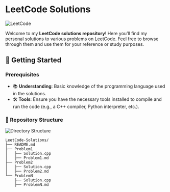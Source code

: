 # LeetCode Solutions

![LeetCode](https://example.com/path_to_your_image.jpg)

Welcome to my **LeetCode solutions repository**! Here you’ll find my personal solutions to various problems on LeetCode. Feel free to browse through them and use them for your reference or study purposes.

## 🚀 Getting Started

### Prerequisites

- 📚 **Understanding**: Basic knowledge of the programming language used in the solutions.
- 🛠️ **Tools**: Ensure you have the necessary tools installed to compile and run the code (e.g., a C++ compiler, Python interpreter, etc.).

### 📂 Repository Structure

![Directory Structure](https://example.com/path_to_structure_image.jpg)

```plaintext
LeetCode-Solutions/
├── README.md
├── Problem1
│   ├── Solution.cpp
│   ├── Problem1.md
├── Problem2
│   ├── Solution.cpp
│   ├── Problem2.md
└── ProblemN
    ├── Solution.cpp
    ├── ProblemN.md
